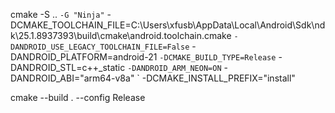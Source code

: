 cmake -S .. `
    -G "Ninja" `
    -DCMAKE_TOOLCHAIN_FILE=C:\Users\xfusb\AppData\Local\Android\Sdk\ndk\25.1.8937393\build\cmake\android.toolchain.cmake `
    -DANDROID_USE_LEGACY_TOOLCHAIN_FILE=False `
    -DANDROID_PLATFORM=android-21 `
    -DCMAKE_BUILD_TYPE=Release `
    -DANDROID_STL=c++_static `
    -DANDROID_ARM_NEON=ON `
    -DANDROID_ABI="arm64-v8a" `
    -DCMAKE_INSTALL_PREFIX="install"
    
cmake --build . --config Release

